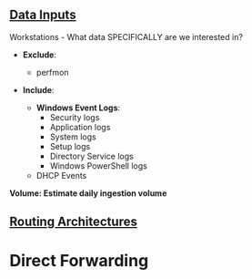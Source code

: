 <h2><u>Data Inputs</u></h2>
Workstations
  - What data SPECIFICALLY are we interested in?

- **Exclude**: 
  - perfmon

- **Include**:
  - **Windows Event Logs**:
    - Security logs
    - Application logs
    - System logs
    - Setup logs
    - Directory Service logs
    - Windows PowerShell logs
  - DHCP Events

**Volume: Estimate daily ingestion volume**

<h2><u>Routing Architectures</u></h2>
<h1>Direct Forwarding</h1>
